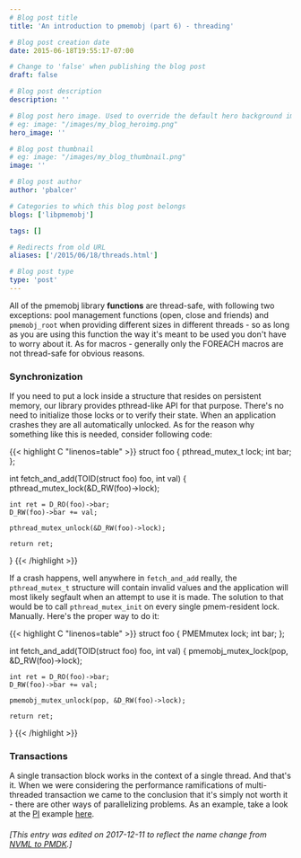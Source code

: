 ```yaml
---
# Blog post title
title: 'An introduction to pmemobj (part 6) - threading'

# Blog post creation date
date: 2015-06-18T19:55:17-07:00

# Change to 'false' when publishing the blog post
draft: false

# Blog post description
description: ''

# Blog post hero image. Used to override the default hero background image.
# eg: image: "/images/my_blog_heroimg.png"
hero_image: ''

# Blog post thumbnail
# eg: image: "/images/my_blog_thumbnail.png"
image: ''

# Blog post author
author: 'pbalcer'

# Categories to which this blog post belongs
blogs: ['libpmemobj']

tags: []

# Redirects from old URL
aliases: ['/2015/06/18/threads.html']

# Blog post type
type: 'post'
---
```


All of the pmemobj library **functions** are thread-safe, with following two exceptions: pool management functions (open, close and friends) and `pmemobj_root` when providing different sizes in different threads - so as long as you are using this function the way it's meant to be used you don't have to worry about it. As for macros - generally only the FOREACH macros are not thread-safe for obvious reasons.

### Synchronization

If you need to put a lock inside a structure that resides on persistent memory, our library provides pthread-like API for that purpose. There's no need to initialize those locks or to verify their state. When an application crashes they are all automatically unlocked. As for the reason why something like this is needed, consider following code:

{{< highlight C "linenos=table" >}}
struct foo {
pthread_mutex_t lock;
int bar;
};

int fetch_and_add(TOID(struct foo) foo, int val) {
pthread_mutex_lock(&D_RW(foo)->lock);

    int ret = D_RO(foo)->bar;
    D_RW(foo)->bar += val;

    pthread_mutex_unlock(&D_RW(foo)->lock);

    return ret;

}
{{< /highlight >}}

If a crash happens, well anywhere in `fetch_and_add` really, the `pthread_mutex_t` structure will contain invalid values and the application will most likely segfault when an attempt to use it is made. The solution to that would be to call `pthread_mutex_init` on every single pmem-resident lock. Manually. Here's the proper way to do it:

{{< highlight C "linenos=table" >}}
struct foo {
PMEMmutex lock;
int bar;
};

int fetch_and_add(TOID(struct foo) foo, int val) {
pmemobj_mutex_lock(pop, &D_RW(foo)->lock);

    int ret = D_RO(foo)->bar;
    D_RW(foo)->bar += val;

    pmemobj_mutex_unlock(pop, &D_RW(foo)->lock);

    return ret;

}
{{< /highlight >}}

### Transactions

A single transaction block works in the context of a single thread. And that's it. When we were considering the performance ramifications of multi-threaded transaction we came to the conclusion that it's simply not worth it - there are other ways of parallelizing problems. As an example, take a look at the [PI](https://en.wikipedia.org/wiki/Leibniz_formula_for_%CF%80) example [here](https://github.com/pmem/pmdk/tree/master/src/examples/libpmemobj).

###### [This entry was edited on 2017-12-11 to reflect the name change from [NVML to PMDK](/blog/2017/12/NVML-is-now-PMDK).]
